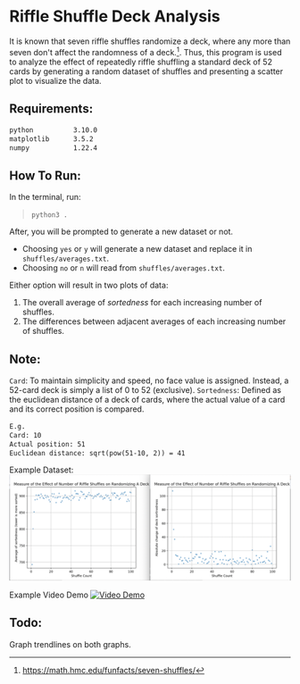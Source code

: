 # Riffle Shuffle Deck Analysis
It is known that seven riffle shuffles randomize a deck, where any more than seven don't affect the randomness of a deck.[^1]. Thus, this program is used to analyze the effect of repeatedly riffle shuffling a standard deck of 52 cards by generating a random dataset of shuffles and presenting a scatter plot to visualize the data. 

[^1]: https://math.hmc.edu/funfacts/seven-shuffles/

## Requirements:
```
python          3.10.0
matplotlib      3.5.2
numpy           1.22.4
```

## How To Run:
In the terminal, run:
> `python3 .`

After, you will be prompted to generate a new dataset or not.
 - Choosing `yes` or `y` will generate a new dataset and replace it in `shuffles/averages.txt`.
 - Choosing `no` or `n` will read from `shuffles/averages.txt`.

Either option will result in two plots of data:
 1. The overall average of *sortedness* for each increasing number of shuffles.
 2. The differences between adjacent averages of each increasing number of shuffles.

## Note:
`Card`: To maintain simplicity and speed, no face value is assigned. Instead, a 52-card deck is simply a list of 0 to 52 (exclusive).
`Sortedness`: Defined as the euclidean distance of a deck of cards, where the actual value of a card and its correct position is compared.
```
E.g.
Card: 10
Actual position: 51
Euclidean distance: sqrt(pow(51-10, 2)) = 41
```

Example Dataset:
![Example Plot](images/example_plot.png)

Example Video Demo
[![Video Demo](https://i.imgur.com/WypJyvR.jpeg)](https://www.youtube.com/watch?v=Ay6gHaBSjPo "Riffle Shuffle Deck Analyzer Demo")

## Todo:
Graph trendlines on both graphs.